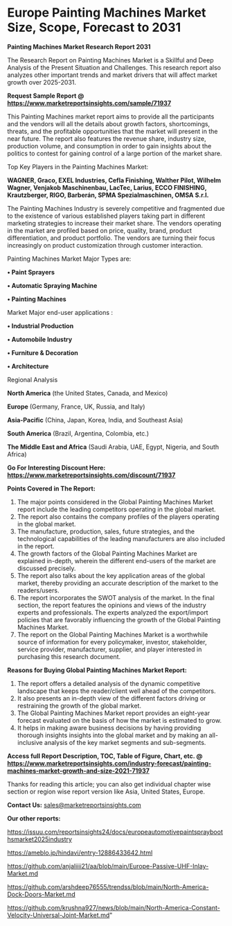 # Europe Painting Machines Market Size, Scope, Forecast to 2031

<strong>Painting Machines Market Research Report 2031</strong>

The Research Report on Painting Machines Market is a Skillful and Deep Analysis of the Present Situation and Challenges. This research report also analyzes other important trends and market drivers that will affect market growth over 2025-2031.

<strong>Request Sample Report @ <a href=https://www.marketreportsinsights.com/sample/71937>https://www.marketreportsinsights.com/sample/71937</a></strong>

This Painting Machines market report aims to provide all the participants and the vendors will all the details about growth factors, shortcomings, threats, and the profitable opportunities that the market will present in the near future. The report also features the revenue share, industry size, production volume, and consumption in order to gain insights about the politics to contest for gaining control of a large portion of the market share.

Top Key Players in the Painting Machines Market:

<strong>WAGNER, Graco, EXEL Industries, Cefla Finishing, Walther Pilot, Wilhelm Wagner, Venjakob Maschinenbau, LacTec, Larius, ECCO FINISHING, Krautzberger, RIGO, Barberán, SPMA Spezialmaschinen, OMSA S.r.l.</strong>

The Painting Machines Industry is severely competitive and fragmented due to the existence of various established players taking part in different marketing strategies to increase their market share. The vendors operating in the market are profiled based on price, quality, brand, product differentiation, and product portfolio. The vendors are turning their focus increasingly on product customization through customer interaction.

Painting Machines Market Major Types are:

<strong>• Paint Sprayers

• Automatic Spraying Machine

• Painting Machines</strong>

Market Major end-user applications :

<strong>• Industrial Production

• Automobile Industry

• Furniture & Decoration

• Architecture</strong>

Regional Analysis

</u><strong><b>North America</b></strong> (the United States, Canada, and Mexico)

<strong><b>Europe </b></strong>(Germany, France, UK, Russia, and Italy)

<strong><b>Asia-Pacific</b></strong> (China, Japan, Korea, India, and Southeast Asia)

<strong><b>South America</b></strong> (Brazil, Argentina, Colombia, etc.)

<strong><b>The Middle East and Africa</b></strong> (Saudi Arabia, UAE, Egypt, Nigeria, and South Africa)

<strong>Go For Interesting Discount Here: <a href=https://www.marketreportsinsights.com/discount/71937>https://www.marketreportsinsights.com/discount/71937</a></strong>

<strong>Points Covered in The Report:</strong>
<ol>
  <li>The major points considered in the Global Painting Machines Market report include the leading competitors operating in the global market.</li>
  <li>The report also contains the company profiles of the players operating in the global market.</li>
  <li>The manufacture, production, sales, future strategies, and the technological capabilities of the leading manufacturers are also included in the report.</li>
  <li>The growth factors of the Global Painting Machines Market are explained in-depth, wherein the different end-users of the market are discussed precisely.</li>
  <li>The report also talks about the key application areas of the global market, thereby providing an accurate description of the market to the readers/users.</li>
  <li>The report incorporates the SWOT analysis of the market. In the final section, the report features the opinions and views of the industry experts and professionals. The experts analyzed the export/import policies that are favorably influencing the growth of the Global Painting Machines Market.</li>
  <li>The report on the Global Painting Machines Market is a worthwhile source of information for every policymaker, investor, stakeholder, service provider, manufacturer, supplier, and player interested in purchasing this research document.</li>
</ol>
<strong>Reasons for Buying Global Painting Machines Market Report:</strong>

<ol>
  <li>The report offers a detailed analysis of the dynamic competitive landscape that keeps the reader/client well ahead of the competitors.</li>
  <li>It also presents an in-depth view of the different factors driving or restraining the growth of the global market.</li>
  <li>The Global Painting Machines Market report provides an eight-year forecast evaluated on the basis of how the market is estimated to grow.</li>
  <li>It helps in making aware business decisions by having providing thorough insights insights into the global market and by making an all-inclusive analysis of the key market segments and sub-segments.</li>
</ol>
<strong>Access full Report Description, TOC, Table of Figure, Chart, etc. @ <a href=https://www.marketreportsinsights.com/industry-forecast/painting-machines-market-growth-and-size-2021-71937>https://www.marketreportsinsights.com/industry-forecast/painting-machines-market-growth-and-size-2021-71937</a></strong>


Thanks for reading this article; you can also get individual chapter wise section or region wise report version like Asia, United States, Europe.

<strong>Contact Us:</strong>
sales@marketreportsinsights.com

<strong>Our other reports:</strong>

<a href=https://issuu.com/reportsinsights24/docs/europeautomotivepaintsprayboothsmarket2025industry>https://issuu.com/reportsinsights24/docs/europeautomotivepaintsprayboothsmarket2025industry</a>

<a href=https://ameblo.jp/hindavi/entry-12886433642.html>https://ameblo.jp/hindavi/entry-12886433642.html</a>

<a href=https://github.com/anjaliiii21/aa/blob/main/Europe-Passive-UHF-Inlay-Market.md>https://github.com/anjaliiii21/aa/blob/main/Europe-Passive-UHF-Inlay-Market.md</a>

<a href=https://github.com/arshdeep76555/trendss/blob/main/North-America-Dock-Doors-Market.md>https://github.com/arshdeep76555/trendss/blob/main/North-America-Dock-Doors-Market.md</a>

<a href=https://github.com/krushna927/news/blob/main/North-America-Constant-Velocity-Universal-Joint-Market.md>https://github.com/krushna927/news/blob/main/North-America-Constant-Velocity-Universal-Joint-Market.md</a>"
